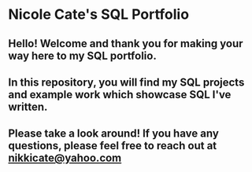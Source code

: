 # Nicole Cate's SQL Portfolio

## Hello! Welcome and thank you for making your way here to my SQL portfolio. 
## In this repository, you will find my SQL projects and example work which showcase SQL I've written. 
## Please take a look around! If you have any questions, please feel free to reach out at nikkicate@yahoo.com
